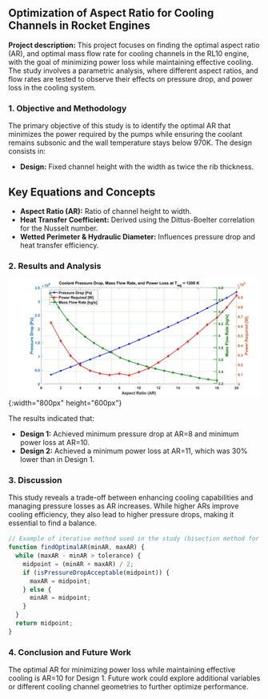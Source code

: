 ## Optimization of Aspect Ratio for Cooling Channels in Rocket Engines

**Project description:** This project focuses on finding the optimal aspect ratio (AR), and optimal mass flow rate for cooling channels in the RL10 engine, with the goal of minimizing power loss while maintaining effective cooling. The study involves a parametric analysis, where different aspect ratios, and flow rates are tested to observe their effects on pressure drop, and power loss in the cooling system.

### 1. Objective and Methodology

The primary objective of this study is to identify the optimal AR that minimizes the power required by the pumps while ensuring the coolant remains subsonic and the wall temperature stays below 970K. The design consists in:
- **Design:** Fixed channel height with the width as twice the rib thickness.

## Key Equations and Concepts
- **Aspect Ratio (AR):** Ratio of channel height to width.
- **Heat Transfer Coefficient:** Derived using the Dittus-Boelter correlation for the Nusselt number.
- **Wetted Perimeter & Hydraulic Diameter:** Influences pressure drop and heat transfer efficiency.

### 2. Results and Analysis

![Graphical Results](images/plot5.jpg){:width="800px" height="600px"}

The results indicated that:

- **Design 1:** Achieved minimum pressure drop at AR=8 and minimum power loss at AR=10.
- **Design 2:** Achieved a minimum power loss at AR=11, which was 30% lower than in Design 1.

### 3. Discussion

This study reveals a trade-off between enhancing cooling capabilities and managing pressure losses as AR increases. While higher ARs improve cooling efficiency, they also lead to higher pressure drops, making it essential to find a balance.

```javascript
// Example of iterative method used in the study (bisection method for pressure drop)
function findOptimalAR(minAR, maxAR) {
  while (maxAR - minAR > tolerance) {
    midpoint = (minAR + maxAR) / 2;
    if (isPressureDropAcceptable(midpoint)) {
      maxAR = midpoint;
    } else {
      minAR = midpoint;
    }
  }
  return midpoint;
}
```
### 4. Conclusion and Future Work
The optimal AR for minimizing power loss while maintaining effective cooling is AR=10 for Design 1. Future work could explore additional variables or different cooling channel geometries to further optimize performance.

